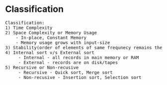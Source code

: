 # Classification

<pre>
Classification:
1) Time Complexity
2) Space Complexity or Memory Usage
    - In-place, Constant Memory
    - Memory usage grows with input-size
3) Stability(order of elements of same frequnecy remains the same)
4) Internal sort v/s External sort
     - Internal - all records in main memory or RAM
     - External - records are on disk/tapes
5) Recursive or Non-recusive
     - Recursive - Quick sort, Merge sort
     - Non-recusive - Insertion sort, Selection sort
</pre>
